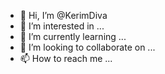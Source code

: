 - 👋 Hi, I’m @KerimDiva
- 👀 I’m interested in ...
- 🌱 I’m currently learning ...
- 💞️ I’m looking to collaborate on ...
- 📫 How to reach me ...

<!---
KerimDiva/KerimDiva is a ✨ special ✨ repository because its `README.md` (this file) appears on your GitHub profile.
You can click the Preview link to take a look at your changes.
--->
